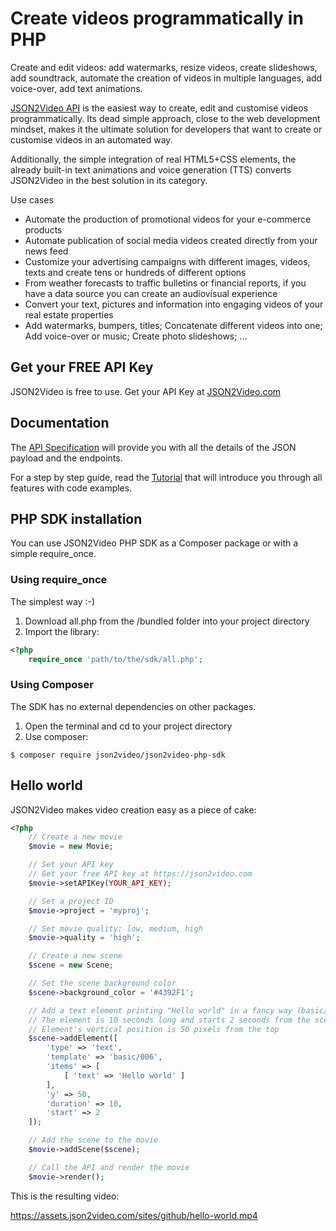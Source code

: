# Create videos programmatically in PHP
Create and edit videos: add watermarks, resize videos, create slideshows, add soundtrack, automate the creation of videos in multiple languages, add voice-over, add text animations.

[JSON2Video API](https://json2video.com) is the easiest way to create, edit and customise videos programmatically. Its dead simple approach, close to the web development mindset, makes it the ultimate solution for developers that want to create or customise videos in an automated way.

Additionally, the simple integration of real HTML5+CSS elements, the already built-in text animations and voice generation (TTS) converts JSON2Video in the best solution in its category.

Use cases
* Automate the production of promotional videos for your e-commerce products
* Automate publication of social media videos created directly from your news feed
* Customize your advertising campaigns with different images, videos, texts and create tens or hundreds of different options
* From weather forecasts to traffic bulletins or financial reports, if you have a data source you can create an audiovisual experience
* Convert your text, pictures and information into engaging videos of your real estate properties
* Add watermarks, bumpers, titles; Concatenate different videos into one; Add voice-over or music; Create photo slideshows; …


## Get your FREE API Key
JSON2Video is free to use. Get your API Key at [JSON2Video.com](https://json2video.com)

## Documentation
The [API Specification](https://json2video.com/docs/api/) will provide you with all the details of the JSON payload and the endpoints.

For a step by step guide, read the [Tutorial](https://json2video.com/docs/tutorial/) that will introduce you through all features with code examples.

## PHP SDK installation
You can use JSON2Video PHP SDK as a Composer package or with a simple require_once.

### Using require_once
The simplest way :-)

1) Download all.php from the /bundled folder into your project directory
2) Import the library:

```php
<?php
    require_once 'path/to/the/sdk/all.php';

```

### Using Composer
The SDK has no external dependencies on other packages.

1) Open the terminal and cd to your project directory
2) Use composer:

```
$ composer require json2video/json2video-php-sdk
```

## Hello world
JSON2Video makes video creation easy as a piece of cake:

```php
<?php
    // Create a new movie
    $movie = new Movie;

    // Set your API key
    // Get your free API key at https://json2video.com
    $movie->setAPIKey(YOUR_API_KEY);

    // Set a project ID
    $movie->project = 'myproj';

    // Set movie quality: low, medium, high
    $movie->quality = 'high';

    // Create a new scene
    $scene = new Scene;

    // Set the scene background color
    $scene->background_color = '#4392F1';

    // Add a text element printing "Hello world" in a fancy way (basic/006)
    // The element is 10 seconds long and starts 2 seconds from the scene start
    // Element's vertical position is 50 pixels from the top
    $scene->addElement([
        'type' => 'text',
        'template' => 'basic/006',
        'items' => [
            [ 'text' => 'Hello world' ]
        ],
        'y' => 50,
        'duration' => 10,
        'start' => 2
    ]);

    // Add the scene to the movie
    $movie->addScene($scene);

    // Call the API and render the movie
    $movie->render();
```

This is the resulting video:

https://assets.json2video.com/sites/github/hello-world.mp4

